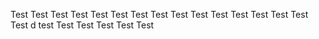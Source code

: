 
Test
Test
Test
Test
Test
Test
Test
Test
Test
Test
Test
Test
Test
Test
Test
Test
d
test
Test
Test
Test
Test
Test

